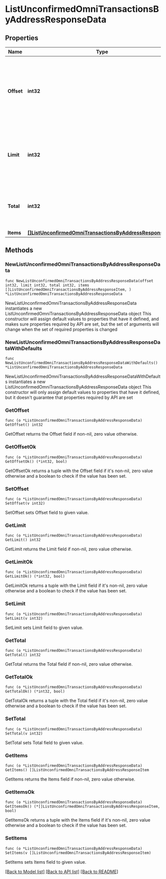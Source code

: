 # ListUnconfirmedOmniTransactionsByAddressResponseData

## Properties

Name | Type | Description | Notes
------------ | ------------- | ------------- | -------------
**Offset** | **int32** | The starting index of the response items, i.e. where the response should start listing the returned items. | 
**Limit** | **int32** | Defines how many items should be returned in the response per page basis. | 
**Total** | **int32** | Defines the total number of items returned in the response. | 
**Items** | [**[]ListUnconfirmedOmniTransactionsByAddressResponseItem**](ListUnconfirmedOmniTransactionsByAddressResponseItem.md) |  | 

## Methods

### NewListUnconfirmedOmniTransactionsByAddressResponseData

`func NewListUnconfirmedOmniTransactionsByAddressResponseData(offset int32, limit int32, total int32, items []ListUnconfirmedOmniTransactionsByAddressResponseItem, ) *ListUnconfirmedOmniTransactionsByAddressResponseData`

NewListUnconfirmedOmniTransactionsByAddressResponseData instantiates a new ListUnconfirmedOmniTransactionsByAddressResponseData object
This constructor will assign default values to properties that have it defined,
and makes sure properties required by API are set, but the set of arguments
will change when the set of required properties is changed

### NewListUnconfirmedOmniTransactionsByAddressResponseDataWithDefaults

`func NewListUnconfirmedOmniTransactionsByAddressResponseDataWithDefaults() *ListUnconfirmedOmniTransactionsByAddressResponseData`

NewListUnconfirmedOmniTransactionsByAddressResponseDataWithDefaults instantiates a new ListUnconfirmedOmniTransactionsByAddressResponseData object
This constructor will only assign default values to properties that have it defined,
but it doesn't guarantee that properties required by API are set

### GetOffset

`func (o *ListUnconfirmedOmniTransactionsByAddressResponseData) GetOffset() int32`

GetOffset returns the Offset field if non-nil, zero value otherwise.

### GetOffsetOk

`func (o *ListUnconfirmedOmniTransactionsByAddressResponseData) GetOffsetOk() (*int32, bool)`

GetOffsetOk returns a tuple with the Offset field if it's non-nil, zero value otherwise
and a boolean to check if the value has been set.

### SetOffset

`func (o *ListUnconfirmedOmniTransactionsByAddressResponseData) SetOffset(v int32)`

SetOffset sets Offset field to given value.


### GetLimit

`func (o *ListUnconfirmedOmniTransactionsByAddressResponseData) GetLimit() int32`

GetLimit returns the Limit field if non-nil, zero value otherwise.

### GetLimitOk

`func (o *ListUnconfirmedOmniTransactionsByAddressResponseData) GetLimitOk() (*int32, bool)`

GetLimitOk returns a tuple with the Limit field if it's non-nil, zero value otherwise
and a boolean to check if the value has been set.

### SetLimit

`func (o *ListUnconfirmedOmniTransactionsByAddressResponseData) SetLimit(v int32)`

SetLimit sets Limit field to given value.


### GetTotal

`func (o *ListUnconfirmedOmniTransactionsByAddressResponseData) GetTotal() int32`

GetTotal returns the Total field if non-nil, zero value otherwise.

### GetTotalOk

`func (o *ListUnconfirmedOmniTransactionsByAddressResponseData) GetTotalOk() (*int32, bool)`

GetTotalOk returns a tuple with the Total field if it's non-nil, zero value otherwise
and a boolean to check if the value has been set.

### SetTotal

`func (o *ListUnconfirmedOmniTransactionsByAddressResponseData) SetTotal(v int32)`

SetTotal sets Total field to given value.


### GetItems

`func (o *ListUnconfirmedOmniTransactionsByAddressResponseData) GetItems() []ListUnconfirmedOmniTransactionsByAddressResponseItem`

GetItems returns the Items field if non-nil, zero value otherwise.

### GetItemsOk

`func (o *ListUnconfirmedOmniTransactionsByAddressResponseData) GetItemsOk() (*[]ListUnconfirmedOmniTransactionsByAddressResponseItem, bool)`

GetItemsOk returns a tuple with the Items field if it's non-nil, zero value otherwise
and a boolean to check if the value has been set.

### SetItems

`func (o *ListUnconfirmedOmniTransactionsByAddressResponseData) SetItems(v []ListUnconfirmedOmniTransactionsByAddressResponseItem)`

SetItems sets Items field to given value.



[[Back to Model list]](../README.md#documentation-for-models) [[Back to API list]](../README.md#documentation-for-api-endpoints) [[Back to README]](../README.md)


